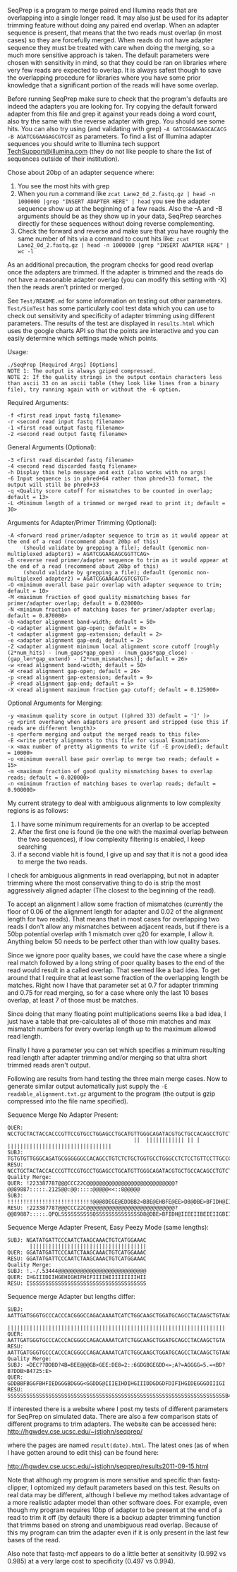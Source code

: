 SeqPrep is a program to merge paired end Illumina reads that are overlapping into a single longer read. It may also just be used for its adapter trimming feature without doing any paired end overlap. When an adapter sequence is present, that means that the two reads must overlap (in most cases) so they are forcefully merged. When reads do not have adapter sequence they must be treated with care when doing the merging, so a much more sensitive approach is taken. The default parameters were chosen with sensitivity in mind, so that they could be ran on libraries where very few reads are expected to overlap. It is always safest though to save the overlapping procedure for libraries where you have some prior knowledge that a significant portion of the reads will have some overlap. 

Before running SeqPrep make sure to check that the program's defaults are indeed the adapters you are looking for. Try copying the default forward adapter from this file and grep it against your reads doing a word count, also try the same with the reverse adapter with grep. You should see some hits. You can also try using (and validating with grep) `-A GATCGGAAGAGCACACG -B AGATCGGAAGAGCGTCGT` as parameters. To find a list of Illumina adapter sequences you should write to Illumina tech support TechSupport@illumina.com (they do not like people to share the list of sequences outside of their institution).

Chose about 20bp of an adapter sequence where:

1.    You see the most hits with grep
2.    When you run a command like `zcat Lane2_0d_2.fastq.gz | head -n 1000000 |grep "INSERT ADAPTER HERE" | head` you see the adapter sequence show up at the beginning of a few reads. Also the -A and -B arguments should be as they show up in your data, SeqPrep searches directly for these sequences without doing reverse complementing.
3.    Check the forward and reverse and make sure that you have roughly the same number of hits via a command to count hits like: `zcat Lane2_0d_2.fastq.gz | head -n 1000000 |grep "INSERT ADAPTER HERE" | wc -l`

As an additional precaution, the program checks for good read overlap once the adapters are trimmed. If the adapter is trimmed and the reads do not have a reasonable adapter overlap (you can modify this setting with -X) then the reads aren't printed or merged. 

See `Test/README.md` for some information on testing out other parameters. `Test/SimTest` has some particularly cool test data which you can use to check out sensitivity and specificity of adapter trimming using different parameters. The results of the test are displayed in `results.html` which uses the google charts API so that the points are interactive and you can easily determine which settings made which points.


Usage:
    
    ./SeqPrep [Required Args] [Options]
    NOTE 1: The output is always gziped compressed.
    NOTE 2: If the quality strings in the output contain characters less than ascii 33 on an ascii table (they look like lines from a binary file), try running again with or without the -6 option.

Required Arguments:

	-f <first read input fastq filename>
	-r <second read input fastq filename>
	-1 <first read output fastq filename>
	-2 <second read output fastq filename>

General Arguments (Optional):

	-3 <first read discarded fastq filename>
	-4 <second read discarded fastq filename>
	-h Display this help message and exit (also works with no args) 
	-6 Input sequence is in phred+64 rather than phred+33 format, the output will still be phred+33 
	-q <Quality score cutoff for mismatches to be counted in overlap; default = 13>
	-L <Minimum length of a trimmed or merged read to print it; default = 30>

Arguments for Adapter/Primer Trimming (Optional):

	-A <forward read primer/adapter sequence to trim as it would appear at the end of a read (recommend about 20bp of this)
		 (should validate by grepping a file); default (genomic non-multiplexed adapter1) = AGATCGGAAGAGCGGTTCAG>
	-B <reverse read primer/adapter sequence to trim as it would appear at the end of a read (recommend about 20bp of this)
		 (should validate by grepping a file); default (genomic non-multiplexed adapter2) = AGATCGGAAGAGCGTCGTGT>
	-O <minimum overall base pair overlap with adapter sequence to trim; default = 10>
	-M <maximum fraction of good quality mismatching bases for primer/adapter overlap; default = 0.020000>
	-N <minimum fraction of matching bases for primer/adapter overlap; default = 0.870000>
	-b <adapter alignment band-width; default = 50>
	-Q <adapter alignment gap-open; default = 8>
	-t <adapter alignment gap-extension; default = 2>
	-e <adapter alignment gap-end; default = 2>
	-Z <adapter alignment minimum local alignment score cutoff [roughly (2*num_hits) - (num_gaps*gap_open) - (num_gaps*gap_close) - (gap_len*gap_extend) - (2*num_mismatches)]; default = 26>
	-w <read alignment band-width; default = 50>
	-W <read alignment gap-open; default = 26>
	-p <read alignment gap-extension; default = 9>
	-P <read alignment gap-end; default = 5>
	-X <read alignment maximum fraction gap cutoff; default = 0.125000>

Optional Arguments for Merging:

	-y <maximum quality score in output ((phred 33) default = ']' )>
	-g <print overhang when adapters are present and stripped (use this if reads are different length)>
	-s <perform merging and output the merged reads to this file>
	-E <write pretty alignments to this file for visual Examination>
	-x <max number of pretty alignments to write (if -E provided); default = 10000>
	-o <minimum overall base pair overlap to merge two reads; default = 15>
	-m <maximum fraction of good quality mismatching bases to overlap reads; default = 0.020000>
	-n <minimum fraction of matching bases to overlap reads; default = 0.900000>



My current strategy to deal with ambiguous alignments to low complexity regions is as follows:

1. I have some minimum requirements for an overlap to be accepted
2. After the first one is found (ie the one with the maximal overlap between the two sequences), if low complexity filtering is enabled, I keep searching
3. if a second viable hit is found, I give up and say that it is not a good idea to merge the two reads.

I check for ambiguous alignments in read overlapping, but not in adapter trimming where the most conservative thing to do is strip the most aggressively aligned adapter (The closest to the beginning of the read).

To accept an alignment I allow some fraction of mismatches (currently the floor of 0.06 of the alignment length for adapter and 0.02 of the alignment length for two reads). That means that in most cases for overlapping two reads I don't allow any mismatches between adjacent reads, but if there is a 50bp potential overlap with 1 mismatch over q20 for example, I allow it. Anything below 50 needs to be perfect other than with low quality bases.

Since we ignore poor quality bases, we could have the case where a single real match followed by a long string of poor quality bases to the end of the read would result in a called overlap. That seemed like a bad idea. To get around that I require that at least some fraction of the overlapping length be matches. Right now I have that parameter set at 0.7 for adapter trimming and 0.75 for read merging, so for a case where only the last 10 bases overlap, at least 7 of those must be matches. 

Since doing that many floating point multiplications seems like a bad idea, I just have a table that pre-calculates all of those min matches and max mismatch numbers for every overlap length up to the maximum allowed read length.

Finally I have a parameter you can set which specifies a minimum resulting read length after adapter trimming and/or merging so that ultra short trimmed reads aren't output.

Following are results from hand testing the three main merge cases. Now to generate similar output automatically just supply the `-E readable_alignment.txt.gz` argument to the program (the output is gzip compressed into the file name specified). 


Sequence Merge No Adapter Present:

    QUER: NCCTGCTACTACCACCCGTTCCGTGCCTGGAGCCTGCATGTTGGGCAGATACGTGCTGCCACAGCCTGTCTCTGCTGGTGCCTGGGCCTC
                                            ||  |||||||||||| || |  |||||||||||||||||||||||||||||||||
    SUBJ:                                   TGTGTGTTGGGCAGATGCGGGGGGCCACAGCCTGTCTCTGCTGGTGCCTGGGCCTCTCCTGTTCCTTGCCCACGTCTCCGTCTCCTGTTG
    RESU: NCCTGCTACTACCACCCGTTCCGTGCCTGGAGCCTGCATGTTGGGCAGATACGTGCTGCCACAGCCTGTCTCTGCTGGTGCCTGGGCCTCTCCTGTTCCTTGCCCACGTCTCCGTCTCCTGTTG
    Quality Merge:
    QUER: !223387787@@@CCC22C@@@@@@@@@@@@@@@@@@@@@@@@@@@@?@@89887:::::.2125@@:@@:::::@@@@@<<::8@@@@@
    SUBJ:                                   !!!!!!!!!!!!!!!!!!!!!!!!!!!@@@8DEGE@EDDBB2<BBE@EHBFE@EE>D8@DBE>BFIDH@IIEEIIBEIEIIGBIIGIFII
    RESU: !223387787@@@CCC22C@@@@@@@@@@@@@@@@@@@@@@@@@@@@?@@89887:::::.QPQLSSSSSSSSSSQSSSSSSSSSSSSSSD8@DBE>BFIDH@IIEEIIBEIEIIGBIIGIFII


Sequence Merge Adapter Present, Easy Peezy Mode (same lengths):

    SUBJ: NGATATGATTCCCAATCTAAGCAAACTGTCATGGAAAC
           |||||||||||||||||||||||||||||||||||||
    QUER: GGATATGATTCCCAATCTAAGCAAACTGTCATGGAAAC
    RESU: GGATATGATTCCCAATCTAAGCAAACTGTCATGGAAAC
    Quality Merge:
    SUBJ: !.-/.53444@@@@@@@@@@@@@@@@@@@@@@@@@@@@
    QUER: IHGIIIDIIHGEHIGHIFHIFIIIIHIIIIIIIIIHII
    RESU: ISSSSSSSSSSSSSSSSSSSSSSSSSSSSSSSSSSSSS


Sequence merge Adapter but lengths differ:

    SUBJ: AATTGATGGGTGCCCACCCACGGGCCAGACAAAATCATCTGGCAAGCTGGATGCAGCCTACAAGCTGTAAGATTGGA
          |||||||||||||||||||||||||||||||||||||||||||||||||||||||||||||||||||||
    QUER: AATTGATGGGTGCCCACCCACGGGCCAGACAAAATCATCTGGCAAGCTGGATGCAGCCTACAAGCTGTA
    RESU: AATTGATGGGTGCCCACCCACGGGCCAGACAAAATCATCTGGCAAGCTGGATGCAGCCTACAAGCTGTAAGATTGGA
    Quality Merge:
    SUBJ: =DEC??DDBD?4B=BEE@@@GB>GEE:DE8=2::6GDGBGEGDD<=;A?=AGGGG=5.=<BD?B?DDB>B4725:E>
    QUER: GDDBBFBGGFBHFIEDGGGBDGGG<GGDDG@IIIEIHDIHGIIIDDGDGDFDIFIHGIDEGGGDIIIGI
    RESU: SSSSSSSSSSSSSSSSSSSSSSSSSSSSSSSSSSSSSSSSSSSSSSSSSSSSSSSSSSSSSSSSSSSSSB4725:E>


If interested there is a website where I post my tests of different parameters for SeqPrep on simulated data. There are also a few comparison stats of different programs to trim adapters. The website can be accessed here:
http://hgwdev.cse.ucsc.edu/~jstjohn/seqprep/

where the pages are named `result(date).html`. The latest ones (as of when I have gotten around to edit this) can be found here:

http://hgwdev.cse.ucsc.edu/~jstjohn/seqprep/results2011-09-15.html

Note that although my program is more sensitive and specific than fastq-clipper, I optomized my default parameters based on this test. Results on real data may be
different, although I believe my method takes advantage of a more realistic adapter model than other software does. For example, even though my program requires
10bp of adapter to be present at the end of a read to trim it off (by default) there is a backup adapter trimming function that trimms based on strong and
unambiguous read overlap. Because of this my program can trim the adapter even if it is only present in the last few bases of the read.

Also note that fastq-mcf appears to do a little better at sensitivity (0.992 vs 0.985) at a very large cost to specificity (0.497 vs 0.994).
